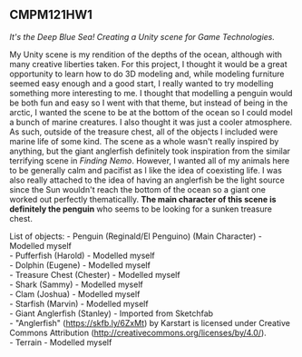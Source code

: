 ## CMPM121HW1
_It's the Deep Blue Sea! Creating a Unity scene for Game Technologies._

My Unity scene is my rendition of the depths of the ocean, although with many creative liberties taken. For this project, I thought it would be a great opportunity to learn how to do 3D modeling and, while modeling furniture seemed easy enough and a good start, I really wanted to try modelling something more interesting to me. I thought that modelling a penguin would be both fun and easy so I went with that theme, but instead of being in the arctic, I wanted the scene to be at the bottom of the ocean so I could model a bunch of marine creatures. I also thought it was just a cooler atmosphere. As such, outside of the treasure chest, all of the objects I included were marine life of some kind. The scene as a whole wasn't really inspired by anything, but the giant anglerfish definitely took inspiration from the similar terrifying scene in _Finding Nemo_. However, I wanted all of my animals here to be generally calm and pacifist as I like the idea of coexisting life. I was also really attached to the idea of having an anglerfish be the light source since the Sun wouldn't reach the bottom of the ocean so a giant one worked out perfectly thematicallly. __The main character of this scene is definitely the penguin__ who seems to be looking for a sunken treasure chest.

List of objects:
     - Penguin (Reginald/El Penguino) (Main Character) - Modelled myself  
     - Pufferfish (Harold) - Modelled myself  
     - Dolphin (Eugene) - Modelled myself  
     - Treasure Chest (Chester) - Modelled myself  
     - Shark (Sammy) - Modelled myself  
     - Clam (Joshua) - Modelled myself  
     - Starfish (Marvin) - Modelled myself  
     - Giant Anglerfish (Stanley) - Imported from Sketchfab   
         - "Anglerfish" (https://skfb.ly/6ZxMt) by Karstart is licensed under Creative Commons Attribution (http://creativecommons.org/licenses/by/4.0/).  
     - Terrain - Modelled myself
